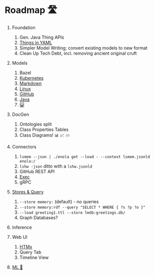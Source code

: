 <!--
    SPDX-License-Identifier: Apache-2.0

    Copyright 2024 The Enola <https://enola.dev> Authors

    Licensed under the Apache License, Version 2.0 (the "License");
    you may not use this file except in compliance with the License.
    You may obtain a copy of the License at

        https://www.apache.org/licenses/LICENSE-2.0

    Unless required by applicable law or agreed to in writing, software
    distributed under the License is distributed on an "AS IS" BASIS,
    WITHOUT WARRANTIES OR CONDITIONS OF ANY KIND, either express or implied.
    See the License for the specific language governing permissions and
    limitations under the License.
-->

# Roadmap 🛣️

1. Foundation
    1. Gen. Java Thing APIs
    1. [Things in YAML](https://github.com/enola-dev/enola/pull/607)
    1. Simpler Model Writing; convert existing models to new format
    1. Clean Up Tech Debt, incl. removing ancient original cruft

1. Models
    1. Bazel
    1. [Kubernetes](https://github.com/enola-dev/enola/issues/580)
    1. [Markdown](https://github.com/enola-dev/enola/issues/503)
    1. [Linux](https://github.com/enola-dev/enola/issues/738)
    1. [GitHub](https://github.com/enola-dev/enola/pull/477)
    1. [Java](https://github.com/enola-dev/enola/issues/727)
    1. [😺](https://github.com/enola-dev/enola/issues/611)

1. DocGen
    1. Ontologies split
    1. Class Properties Tables
    1. Class Diagrams! 📊 📈 🗠

1. Connectors
    1. `lsmem --json | ./enola get --load - --context lsmem.jsonld enola:/`
    1. `lshw -json` ditto with a `lshw.jsonld`
    1. GitHub REST API
    1. [Exec](https://github.com/enola-dev/enola/issues/167)
    1. gRPC

1. [Stores & Query](other.md#persistence)
    1. `--store memory:` (default) - no queries
    1. `--store memory:rdf --query "SELECT * WHERE { ?s ?p ?o }"`
    1. `--load greeting1.ttl --store lmdb:greetings.db/`
    1. Graph Databases?

1. Inference

1. Web UI
    1. [HTMx](https://htmx.org)
    1. Query Tab
    1. Timeline View

1. [ML 🔮](singularity.md)
